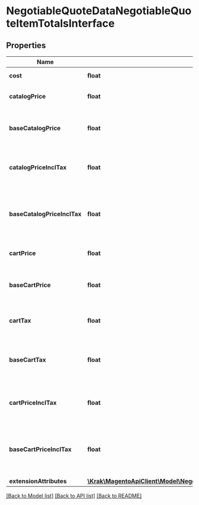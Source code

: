 # NegotiableQuoteDataNegotiableQuoteItemTotalsInterface

## Properties
Name | Type | Description | Notes
------------ | ------------- | ------------- | -------------
**cost** | **float** | Cost for quote item. | 
**catalogPrice** | **float** | Catalog price for quote item. | 
**baseCatalogPrice** | **float** | Catalog price for quote item in base currency. | 
**catalogPriceInclTax** | **float** | Catalog price with included tax for quote item. | 
**baseCatalogPriceInclTax** | **float** | Catalog price with included tax for quote item in base currency. | 
**cartPrice** | **float** | Cart price for quote item. | 
**baseCartPrice** | **float** | Cart price for quote item in base currency. | 
**cartTax** | **float** | Tax from catalog price for quote item. | 
**baseCartTax** | **float** | Tax from catalog price for quote item in base currency. | 
**cartPriceInclTax** | **float** | Cart price with included tax for quote item. | 
**baseCartPriceInclTax** | **float** | Cart price with included tax for quote item in base currency. | 
**extensionAttributes** | [**\Krak\MagentoApiClient\Model\NegotiableQuoteDataNegotiableQuoteItemTotalsExtensionInterface**](NegotiableQuoteDataNegotiableQuoteItemTotalsExtensionInterface.md) |  | [optional] 

[[Back to Model list]](../README.md#documentation-for-models) [[Back to API list]](../README.md#documentation-for-api-endpoints) [[Back to README]](../README.md)


